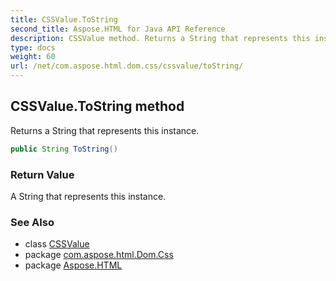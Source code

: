```yaml
---
title: CSSValue.ToString
second_title: Aspose.HTML for Java API Reference
description: CSSValue method. Returns a String that represents this instance
type: docs
weight: 60
url: /net/com.aspose.html.dom.css/cssvalue/toString/
---
```

## CSSValue.ToString method

Returns a String that represents this instance.

```java
public String ToString()
```

### Return Value

A String that represents this instance.

### See Also

* class [CSSValue](../)
* package [com.aspose.html.Dom.Css](../../cssvalue/)
* package [Aspose.HTML](../../../)
